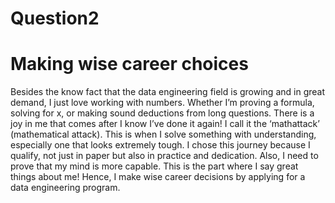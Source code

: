 # Question2
# Making wise career choices
Besides the know fact that the data engineering field is growing and in great demand, I just love working with numbers. 
Whether I’m proving a formula, solving for x, or making sound deductions from long questions. 
There is a joy in me that comes after I know I’ve done it again! I call it the ‘mathattack’ (mathematical attack). This is when I solve something with understanding, especially one that looks extremely tough. 
I chose this journey because I qualify, not just in paper but also in practice and dedication. Also, I need to prove that my mind is more capable. 
This is the part where I say great things about me! Hence, I make wise career decisions by applying for a data engineering program.

